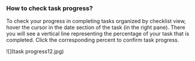 ### How to check task progress?

To check your progress in completing tasks organized by checklist view, hover the cursor in the date section of the task \(in the right pane\). There you will see a vertical line representing the percentage of your task that is completed. Click the corresponding percent to confirm task progress.

![](task progress12.jpg)

